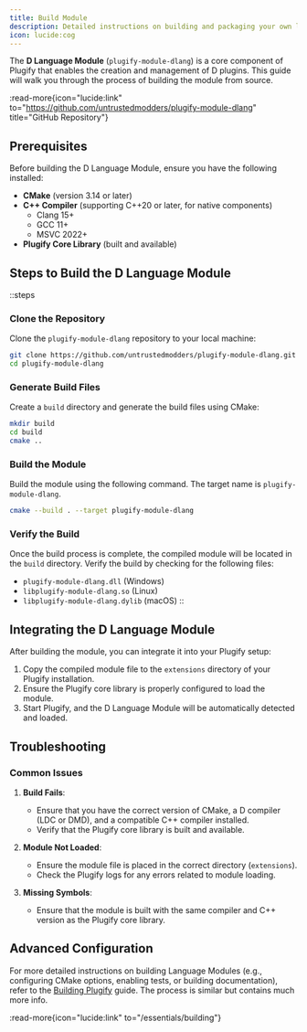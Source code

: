 ```yaml
---
title: Build Module
description: Detailed instructions on building and packaging your own language module for Plugify, allowing you to extend the framework.
icon: lucide:cog
---
```


The **D Language Module** (`plugify-module-dlang`) is a core component of Plugify that enables the creation and management of D plugins. This guide will walk you through the process of building the module from source.

:read-more{icon="lucide:link" to="https://github.com/untrustedmodders/plugify-module-dlang" title="GitHub Repository"}

## **Prerequisites**

Before building the D Language Module, ensure you have the following installed:

- **CMake** (version 3.14 or later)
- **C++ Compiler** (supporting C++20 or later, for native components)
    - Clang 15+
    - GCC 11+
    - MSVC 2022+
- **Plugify Core Library** (built and available)

## **Steps to Build the D Language Module**

::steps
### **Clone the Repository**
Clone the `plugify-module-dlang` repository to your local machine:

```bash
git clone https://github.com/untrustedmodders/plugify-module-dlang.git --recursive
cd plugify-module-dlang
```

### **Generate Build Files**
Create a `build` directory and generate the build files using CMake:

```bash
mkdir build
cd build
cmake ..
```

### **Build the Module**
Build the module using the following command. The target name is `plugify-module-dlang`.

```bash
cmake --build . --target plugify-module-dlang
```

### **Verify the Build**
Once the build process is complete, the compiled module will be located in the `build` directory. Verify the build by checking for the following files:
- `plugify-module-dlang.dll` (Windows)
- `libplugify-module-dlang.so` (Linux)
- `libplugify-module-dlang.dylib` (macOS)
::

## **Integrating the D Language Module**

After building the module, you can integrate it into your Plugify setup:

1. Copy the compiled module file to the `extensions` directory of your Plugify installation.
2. Ensure the Plugify core library is properly configured to load the module.
3. Start Plugify, and the D Language Module will be automatically detected and loaded.

## **Troubleshooting**

### **Common Issues**
1. **Build Fails**:
    - Ensure that you have the correct version of CMake, a D compiler (LDC or DMD), and a compatible C++ compiler installed.
    - Verify that the Plugify core library is built and available.

2. **Module Not Loaded**:
    - Ensure the module file is placed in the correct directory (`extensions`).
    - Check the Plugify logs for any errors related to module loading.

3. **Missing Symbols**:
    - Ensure that the module is built with the same compiler and C++ version as the Plugify core library.

## **Advanced Configuration**

For more detailed instructions on building Language Modules (e.g., configuring CMake options, enabling tests, or building documentation), refer to the [Building Plugify](/essentials/building) guide. The process is similar but contains much more info.

:read-more{icon="lucide:link" to="/essentials/building"}
